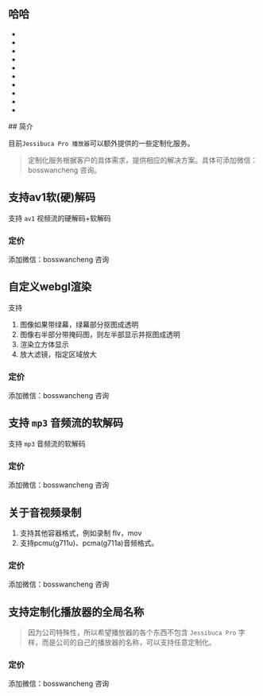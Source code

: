 ## 哈哈
-
-
-
-
-
-
-
-
-
-
<Rice/>
## 简介

目前`Jessibuca Pro 播放器`可以额外提供的一些定制化服务。

> 定制化服务根据客户的具体需求，提供相应的解决方案。具体可添加微信：bosswancheng 咨询。

## 支持av1软(硬)解码

支持 `av1` 视频流的硬解码+软解码

### 定价

添加微信：bosswancheng 咨询

## 自定义webgl渲染

支持
1. 图像如果带绿幕，绿幕部分抠图成透明
2. 图像右半部分带掩码图，则左半部显示并抠图成透明
3. 渲染立方体显示
4. 放大滤镜，指定区域放大

### 定价

添加微信：bosswancheng 咨询

## 支持 `mp3` 音频流的软解码

支持 `mp3` 音频流的软解码

### 定价

添加微信：bosswancheng 咨询

## 关于音视频录制

1. 支持其他容器格式，例如录制 flv，mov
2. 支持pcmu(g711u)、pcma(g711a)音频格式。

### 定价

添加微信：bosswancheng 咨询

## 支持定制化播放器的全局名称

> 因为公司特殊性，所以希望播放器的各个东西不包含 `Jessibuca Pro` 字样，而是公司的自己的播放器的名称，可以支持任意定制化。

### 定价

添加微信：bosswancheng 咨询
